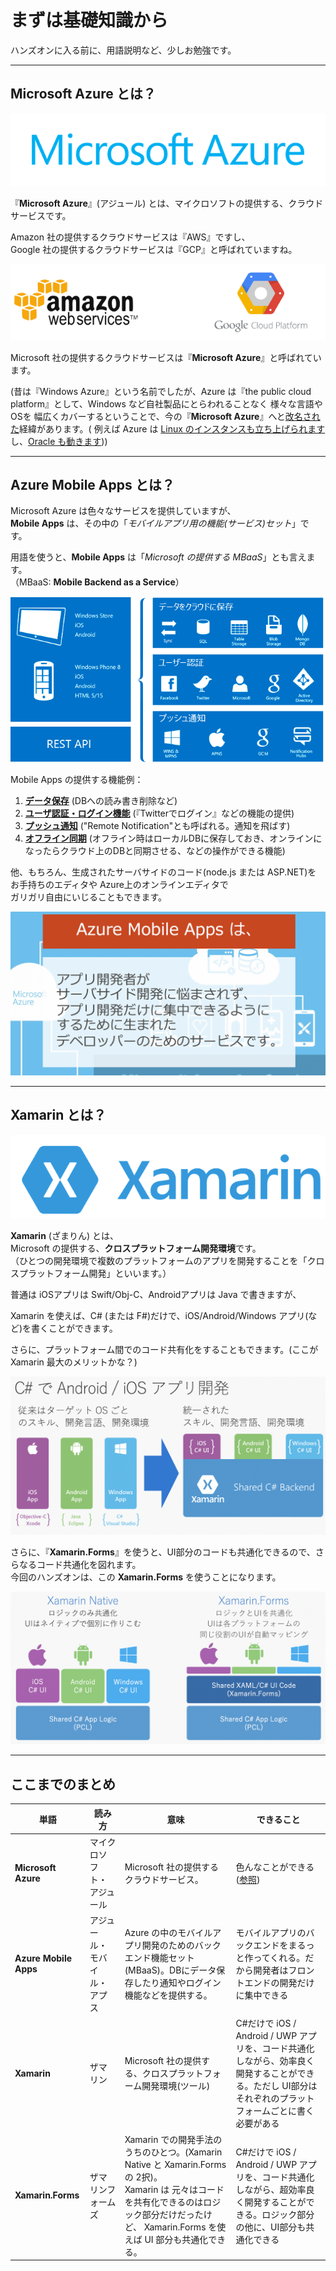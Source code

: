 # まずは基礎知識から

ハンズオンに入る前に、用語説明など、少しお勉強です。

----

## Microsoft Azure とは？

![microsoft azure](img/azure.png)

『**Microsoft Azure**』(アジュール) とは、マイクロソフトの提供する、クラウドサービスです。

Amazon 社の提供するクラウドサービスは『AWS』ですし、    
Google 社の提供するクラウドサービスは『GCP』と呼ばれていますね。

![microsoft azure](img/other-cloud-services.png)

Microsoft 社の提供するクラウドサービスは『**Microsoft Azure**』と呼ばれています。  

(昔は『Windows Azure』という名前でしたが、Azure は『the public cloud platform』として、Windows など自社製品にとらわれることなく 様々な言語やOSを 幅広くカバーするということで、今の『**Microsoft Azure**』へと[改名された](https://blogs.msdn.microsoft.com/windowsazurej/2014/03/26/windows-azuremicrosoft-azure/)経緯があります。( 例えば Azure は [Linux のインスタンスも立ち上げられます](https://azure.microsoft.com/ja-jp/pricing/details/virtual-machines/linux/)し、[Oracle も動きます](https://azure.microsoft.com/ja-jp/campaigns/oracle/)))   


----

## Azure Mobile Apps とは？

Microsoft Azure は色々なサービスを提供していますが、    
**Mobile Apps** は、その中の「*モバイルアプリ用の機能(サービス)セット*」です。

用語を使うと、**Mobile Apps** は「*Microsoft の提供する MBaaS*」とも言えます。     
（MBaaS: **Mobile Backend as a Service**）

![azure mobile apps](img/mobileapps-overview.png)

Mobile Apps の提供する機能例：

1. <u>**データ保存**</u> (DBへの読み書き削除など)
1. <u>**ユーザ認証・ログイン機能**</u> (『Twitterでログイン』などの機能の提供)
1. <u>**プッシュ通知**</u> ("Remote Notification"とも呼ばれる。通知を飛ばす)
1. <u>**オフライン同期**</u> (オフライン時はローカルDBに保存しておき、オンラインになったらクラウド上のDBと同期させる、などの操作ができる機能)

他、もちろん、生成されたサーバサイドのコード(node.js または ASP.NET)を    
お手持ちのエディタや Azure上のオンラインエディタで    
ガリガリ自由にいじることもできます。

![](img/azuremobileapps.png)

----

## Xamarin とは？

![xamarin-logo](img/xamarin-logo.png)

**Xamarin** (ざまりん) とは、   
Microsoft の提供する、**クロスプラットフォーム開発環境**です。     
（ひとつの開発環境で複数のプラットフォームのアプリを開発することを「クロスプラットフォーム開発」といいます。）


普通は iOSアプリは Swift/Obj-C、Androidアプリは Java で書きますが、

Xamarin を使えば、C# (または F#)だけで、iOS/Android/Windows アプリ(など)を書くことができます。    

さらに、プラットフォーム間でのコード共有化をすることもできます。(ここが Xamarin 最大のメリットかな？)

![](img/transform-with-xamarin.png)

さらに、『**Xamarin.Forms**』を使うと、UI部分のコードも共通化できるので、さらなるコード共通化を図れます。    
今回のハンズオンは、この **Xamarin.Forms** を使うことになります。

![xamarin-logo](img/xamarinforms.png)

----
## ここまでのまとめ

単語|読み方|意味|できること
----|----|----|----
**Microsoft Azure**|マイクロソフト・アジュール|Microsoft 社の提供するクラウドサービス。|色んなことができる ([参照](https://azure.microsoft.com/ja-jp/solutions/))
**Azure Mobile Apps**|アジュール・モバイル・アプス|Azure の中のモバイルアプリ開発のためのバックエンド機能セット(MBaaS)。DBにデータ保存したり通知やログイン機能などを提供する。|モバイルアプリのバックエンドをまるっと作ってくれる。だから開発者はフロントエンドの開発だけに集中できる
**Xamarin**|ザマリン|Microsoft 社の提供する、クロスプラットフォーム開発環境(ツール)|C#だけで iOS / Android / UWP アプリを、コード共通化しながら、効率良く開発することができる。ただし UI部分は それぞれのプラットフォームごとに書く必要がある
**Xamarin.Forms**|ザマリンフォームズ|Xamarin での開発手法のうちのひとつ。(Xamarin Native と Xamarin.Forms の 2択)。<br />Xamarin は 元々はコードを共有化できるのはロジック部分だけだったけど、 Xamarin.Forms を使えば UI 部分も共通化できる。|C#だけで iOS / Android / UWP アプリを、コード共通化しながら、超効率良く開発することができる。ロジック部分の他に、UI部分も共通化できる